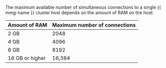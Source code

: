 The maximum available number of simultaneous connections to a single {{ mmg-name }} cluster host depends on the amount of RAM on the host:

| Amount of RAM | Maximum number of connections |
| ------------------------ | ------------------------------------ |
| 2 GB | 2048 |
| 4 GB | 4096 |
| 8 GB | 8192 |
| 16 GB or higher | 16,384 |

